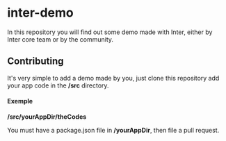 # inter-demo

In this repository you will find out some demo made with Inter, either by  Inter core team or by the community.

## Contributing

It's very simple to add a demo made by you, just clone this repository add your app code in the **/src** directory.

#### Exemple

**/src/yourAppDir/theCodes**

You must have a package.json file in **/yourAppDir**, then file a pull request. 
